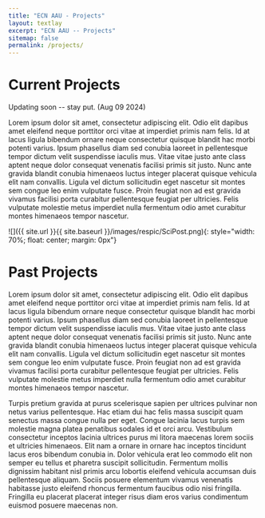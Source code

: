 ```yaml
---
title: "ECN AAU - Projects"
layout: textlay
excerpt: "ECN AAU -- Projects"
sitemap: false
permalink: /projects/
---
```


# Current Projects

Updating soon -- stay put. (Aug 09 2024)

Lorem ipsum dolor sit amet, consectetur adipiscing elit. Odio elit dapibus amet eleifend neque porttitor orci vitae at imperdiet primis nam felis. Id at lacus ligula bibendum ornare neque consectetur quisque blandit hac morbi potenti varius. Ipsum phasellus diam sed conubia laoreet in pellentesque tempor dictum velit suspendisse iaculis mus. Vitae vitae justo ante class aptent neque dolor consequat venenatis facilisi primis sit justo. Nunc ante gravida blandit conubia himenaeos luctus integer placerat quisque vehicula elit nam convallis. Ligula vel dictum sollicitudin eget nascetur sit montes sem congue leo enim vulputate fusce. Proin feugiat non ad est gravida vivamus facilisi porta curabitur pellentesque feugiat per ultricies. Felis vulputate molestie metus imperdiet nulla fermentum odio amet curabitur montes himenaeos tempor nascetur.


![]({{ site.url }}{{ site.baseurl }}/images/respic/SciPost.png){: style="width: 70%; float: center; margin: 0px"}

# Past Projects

Lorem ipsum dolor sit amet, consectetur adipiscing elit. Odio elit dapibus amet eleifend neque porttitor orci vitae at imperdiet primis nam felis. Id at lacus ligula bibendum ornare neque consectetur quisque blandit hac morbi potenti varius. Ipsum phasellus diam sed conubia laoreet in pellentesque tempor dictum velit suspendisse iaculis mus. Vitae vitae justo ante class aptent neque dolor consequat venenatis facilisi primis sit justo. Nunc ante gravida blandit conubia himenaeos luctus integer placerat quisque vehicula elit nam convallis. Ligula vel dictum sollicitudin eget nascetur sit montes sem congue leo enim vulputate fusce. Proin feugiat non ad est gravida vivamus facilisi porta curabitur pellentesque feugiat per ultricies. Felis vulputate molestie metus imperdiet nulla fermentum odio amet curabitur montes himenaeos tempor nascetur.

Turpis pretium gravida at purus scelerisque sapien per ultrices pulvinar non netus varius pellentesque. Hac etiam dui hac felis massa suscipit quam senectus massa congue nulla per eget. Congue lacinia lacus turpis sem molestie magna platea penatibus sodales id et orci arcu. Vestibulum consectetur inceptos lacinia ultrices purus mi litora maecenas lorem sociis et ultricies himenaeos. Elit nam a ornare in ornare hac inceptos tincidunt lacus eros bibendum conubia in. Dolor vehicula erat leo commodo elit non semper eu tellus et pharetra suscipit sollicitudin. Fermentum mollis dignissim habitant nisl primis arcu lobortis eleifend vehicula accumsan duis pellentesque aliquam. Sociis posuere elementum vivamus venenatis habitasse justo eleifend rhoncus fermentum faucibus odio nisi fringilla. Fringilla eu placerat placerat integer risus diam eros varius condimentum euismod posuere maecenas non.

